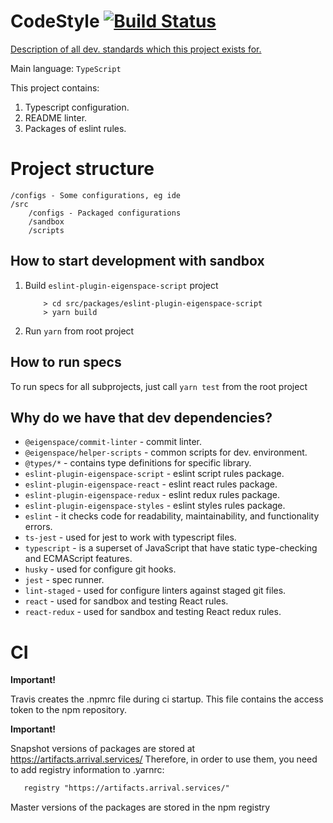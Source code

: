 # CodeStyle [![Build Status](https://travis-ci.com/eigen-space/codestyle.svg?branch=master)](https://travis-ci.com/eigen-space/codestyle)

[Description of all dev. standards which this project exists for.](https://standards.eigenspace.team/)

Main language: `TypeScript`

This project contains:
1. Typescript configuration.
2. README linter.
3. Packages of eslint rules.

# Project structure

```
/configs - Some configurations, eg ide
/src
    /configs - Packaged configurations
    /sandbox
    /scripts
```   

## How to start development with sandbox

1. Build `eslint-plugin-eigenspace-script` project
    ```
        > cd src/packages/eslint-plugin-eigenspace-script
        > yarn build
    ```
2. Run `yarn` from root project

## How to run specs

To run specs for all subprojects, just call `yarn test` from the root project

## Why do we have that dev dependencies?

* `@eigenspace/commit-linter` - commit linter.
* `@eigenspace/helper-scripts` - common scripts for dev. environment.
* `@types/*` - contains type definitions for specific library.
* `eslint-plugin-eigenspace-script` - eslint script rules package.
* `eslint-plugin-eigenspace-react` - eslint react rules package.
* `eslint-plugin-eigenspace-redux` - eslint redux rules package.
* `eslint-plugin-eigenspace-styles` - eslint styles rules package.
* `eslint` - it checks code for readability, maintainability, and functionality errors.
* `ts-jest` - used for jest to work with typescript files.
* `typescript` - is a superset of JavaScript that have static type-checking and ECMAScript features.
* `husky` - used for configure git hooks.
* `jest` - spec runner.
* `lint-staged` - used for configure linters against staged git files.
* `react` - used for sandbox and testing React rules.
* `react-redux` - used for sandbox and testing React redux rules.

# CI

**Important!**

Travis creates the .npmrc file during ci startup. This file contains the access token to the npm repository.

**Important!**

Snapshot versions of packages are stored at https://artifacts.arrival.services/
 Therefore, in order to use them, you need to add registry information to .yarnrc:
 
 ```markdown
    registry "https://artifacts.arrival.services/"
 ```
 
 Master versions of the packages are stored in the npm registry


